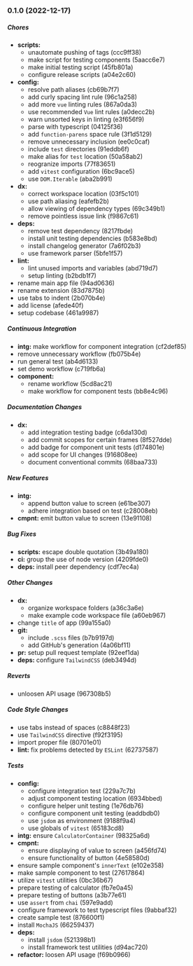 ### 0.1.0 (2022-12-17)

##### Chores

* **scripts:**
  *  unautomate pushing of tags (ccc9ff38)
  *  make script for testing components (5aacc6e7)
  *  make initial testing script (45fb801a)
  *  configure release scripts (a04e2c60)
* **config:**
  *  resolve path aliases (cb69b7f7)
  *  add curly spacing lint rule (96c1a258)
  *  add more `vue` linting rules (867a0da3)
  *  use recommended `Vue` lint rules (a0decc2b)
  *  warn unsorted keys in linting (e3f656f9)
  *  parse with typescript (04125f36)
  *  add `function-parens` space rule (3f1d5129)
  *  remove unnecessary inclusion (ee0c0caf)
  *  include `test` directories (91eddb6f)
  *  make alias for `test` location (50a58ab2)
  *  reogranize imports (77f83651)
  *  add `vitest` configuration (6bc9ace5)
  *  use `DOM.Iterable` (aba2b991)
* **dx:**
  *  correct workspace location (03f5c101)
  *  use path aliasing (eafefb2b)
  *  allow viewing of dependency types (69c349b1)
  *  remove pointless issue link (f9867c61)
* **deps:**
  *  remove test dependency (8217fbde)
  *  install unit testing dependencies (b583e8bd)
  *  install changelog generator (7a6f02b3)
  *  use framework parser (5bfe1f57)
* **lint:**
  *  lint unused imports and variables (abd719d7)
  *  setup linting (b2bdb1f7)
*  rename main app file (94ad0636)
*  rename extension (83d7875b)
*  use tabs to indent (2b070b4e)
*  add license (afede40f)
*  setup codebase (461a9987)

##### Continuous Integration

* **intg:**  make workflow for component integration (cf2def85)
*  remove unnecessary workflow (fb075b4e)
*  run general test (ab4d6133)
*  set demo workflow (c719fb6a)
* **component:**
  *  rename workflow (5cd8ac21)
  *  make workflow for component tests (bb8e4c96)

##### Documentation Changes

* **dx:**
  *  add integration testing badge (c6da130d)
  *  add commit scopes for certain frames (8f527dde)
  *  add badge for component unit tests (d174801e)
  *  add scope for UI changes (916808ee)
  *  document conventional commits (68baa733)

##### New Features

* **intg:**
  *  append button value to screen (e61be307)
  *  adhere integration based on test (c28008eb)
* **cmpnt:**  emit button value to screen (13e91108)

##### Bug Fixes

* **scripts:**  escape double quotation (3b49a180)
* **ci:**  group the use of node version (4209fde0)
* **deps:**  install peer dependency (cdf7ec4a)

##### Other Changes

* **dx:**
  *  organize workspace folders (a36c3a6e)
  *  make example code workspace file (a60eb967)
*  change `title` of app (99a155a0)
* **git:**
  *  include `.scss` files (b7b9197d)
  *  add GitHub's generation (4a06bf11)
* **pr:**  setup pull request template (92eef1da)
* **deps:**  configure `TailwindCSS` (deb3494d)

##### Reverts

*  unloosen API usage (967308b5)

##### Code Style Changes

*  use tabs instead of spaces (c8848f23)
*  use `TailwindCSS` directive (f92f3195)
*  import proper file (80701e01)
* **lint:**  fix problems detected by `ESLint` (62737587)

##### Tests

* **config:**
  *  configure integration test (229a7c7b)
  *  adjust component testing location (6934bbed)
  *  configure helper unit testing (1e76db76)
  *  configure component unit testing (eaddbdb0)
  *  use `jsdom` as environment (9188f9a4)
  *  use globals of `vitest` (65183cd8)
* **intg:**  ensure  `CalculatorContainer` (98325a6d)
* **cmpnt:**
  *  ensure displaying of value to screen (a456fd74)
  *  ensure functionality of button (4e58580d)
*  ensure sample component's `innerText` (e102e358)
*  make sample component to test (27617864)
*  utilize `vitest` utilities (0bc36b67)
*  prepare testing of calculator (fb7e0a45)
*  prepare testing of buttons (a3b77e61)
*  use `assert` from `chai` (597e9add)
*  configure framework to test typescript files (9abbaf32)
*  create sample test (876600f1)
*  install `MochaJS` (66259437)
* **deps:**
  *  install `jsdom` (521398b1)
  *  install framework test utilities (d94ac720)
* **refactor:**  loosen API usage (f69b0966)

